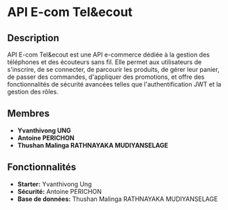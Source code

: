 # API E-com Tel&ecout

## Description

API E-com Tel&ecout est une API e-commerce dédiée à la gestion des téléphones et des écouteurs sans fil. Elle permet aux utilisateurs de s'inscrire, de se connecter, de parcourir les produits, de gérer leur panier, de passer des commandes, d'appliquer des promotions, et offre des fonctionnalités de sécurité avancées telles que l'authentification JWT et la gestion des rôles.

## Membres

- **Yvanthivong UNG**
- **Antoine PERICHON**
- **Thushan Malinga RATHNAYAKA MUDIYANSELAGE**

## Fonctionnalités

- **Starter:** Yvanthivong Ung
- **Sécurité:** Antoine PERICHON
- **Base de données:** Thushan Malinga RATHNAYAKA MUDIYANSELAGE
